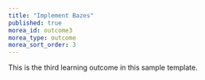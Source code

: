 ```yaml
---
title: "Implement Bazes"
published: true
morea_id: outcome3
morea_type: outcome
morea_sort_order: 3
---
```

This is the third learning outcome in this sample template.